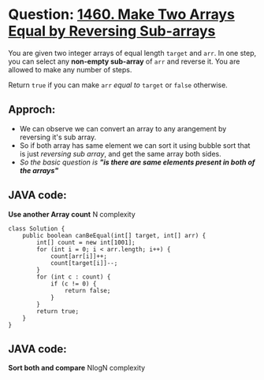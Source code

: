 # Question: [1460. Make Two Arrays Equal by Reversing Sub-arrays](https://leetcode.com/problems/make-two-arrays-equal-by-reversing-sub-arrays/)

You are given two integer arrays of equal length `target` and `arr`. In one step, you can select any **non-empty sub-array** of `arr` and reverse it. You are allowed to make any number of steps.

Return `true` if you can make `arr` _equal to_ `target` or `false` otherwise.

## Approch:

- We can observe we can convert an array to any arangement by reversing it's sub array.
- So if both array has same element we can sort it using bubble sort that is just _reversing sub array_, and get the same array both sides.
- _So the basic question is **"is there are same elements present in both of the arrays"**_

## JAVA code:

**Use another Array count** N complexity

```
class Solution {
    public boolean canBeEqual(int[] target, int[] arr) {
        int[] count = new int[1001];
        for (int i = 0; i < arr.length; i++) {
            count[arr[i]]++;
            count[target[i]]--;
        }
        for (int c : count) {
            if (c != 0) {
                return false;
            }
        }
        return true;
    }
}
```

## JAVA code:

**Sort both and compare** NlogN complexity
